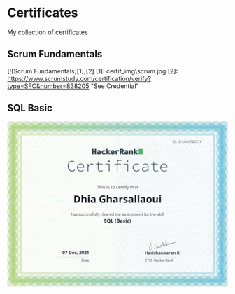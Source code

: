 # Certificates
My collection of certificates

## Scrum Fundamentals 

[![Scrum Fundamentals][1]][2]
[1]:  certif_img\scrum.jpg
[2]:  https://www.scrumstudy.com/certification/verify?type=SFC&number=838205 "See Credential"

## SQL Basic
[![SQL Basic][11]][22]

[11]:  /certif_img/sql_basic.png 
[22]:  https://www.hackerrank.com/certificates/312ad59b2e7f "See Credential"